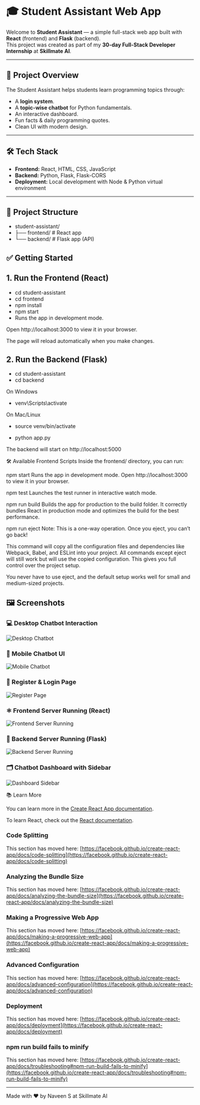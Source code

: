 # 🎓 Student Assistant Web App

Welcome to **Student Assistant** — a simple full-stack web app built with **React** (frontend) and **Flask** (backend).  
This project was created as part of my **30-day Full-Stack Developer Internship** at **Skillmate AI**.

---

## 🚀 Project Overview

The Student Assistant helps students learn programming topics through:
- A **login system**.
- A **topic-wise chatbot** for Python fundamentals.
- An interactive dashboard.
- Fun facts & daily programming quotes.
- Clean UI with modern design.

---

## 🛠️ Tech Stack

- **Frontend:** React, HTML, CSS, JavaScript
- **Backend:** Python, Flask, Flask-CORS
- **Deployment:** Local development with Node & Python virtual environment

---

## 📂 Project Structure

- student-assistant/
- ├── frontend/ # React app
- └── backend/ # Flask app (API)



## ✅ Getting Started



## 1. Run the Frontend (React)
- cd student-assistant
- cd frontend
- npm install
- npm start
- Runs the app in development mode.

Open http://localhost:3000 to view it in your browser.

The page will reload automatically when you make changes.

## 2. Run the Backend (Flask)
- cd student-assistant
- cd backend

On Windows
- venv\Scripts\activate

On Mac/Linux
- source venv/bin/activate

- python app.py

The backend will start on http://localhost:5000


🛠 Available Frontend Scripts
Inside the frontend/ directory, you can run:

npm start
Runs the app in development mode. Open http://localhost:3000 to view it in your browser.

npm test
Launches the test runner in interactive watch mode.

npm run build
Builds the app for production to the build folder.
It correctly bundles React in production mode and optimizes the build for the best performance.

npm run eject
Note: This is a one-way operation. Once you eject, you can’t go back!

This command will copy all the configuration files and dependencies like Webpack, Babel, and ESLint into your project. All commands except eject will still work but will use the copied configuration. This gives you full control over the project setup.

You never have to use eject, and the default setup works well for small and medium-sized projects.

## 🖼️ Screenshots

### 💻 Desktop Chatbot Interaction
![Desktop Chatbot](https://github.com/Naveens1656/Student_Assistant/blob/8a4bb36d4b65b4be6e3d3a88da307cae4f4095b1/Student%20Assistant%20Vault/Screenshot%202025-06-09%20204759.png)

### 📱 Mobile Chatbot UI
![Mobile Chatbot](https://github.com/Naveens1656/Student_Assistant/blob/1ee60aff873955da609d2aa029eb11b43bd05bdc/Student%20Assistant%20Vault/Screenshot%202025-06-23%20214413.png)

### 📝 Register & Login Page
![Register Page](https://github.com/Naveens1656/Student_Assistant/blob/55736a9cb8a2efae3108394ebd75d2da9c33dd84/Student%20Assistant%20Vault/Screenshot%202025-06-16%20195807.png)

### ⚛️ Frontend Server Running (React)
![Frontend Server Running](https://github.com/Naveens1656/Student_Assistant/blob/96374f037348a37576009e8933900283c07c50e4/Student%20Assistant%20Vault/Screenshot%202025-06-12%20182039.png)

### 🐍 Backend Server Running (Flask)
![Backend Server Running](https://github.com/Naveens1656/Student_Assistant/blob/96374f037348a37576009e8933900283c07c50e4/Student%20Assistant%20Vault/Screenshot%202025-06-12%20182022.png)

### 🗂️ Chatbot Dashboard with Sidebar
![Dashboard Sidebar](https://github.com/Naveens1656/Student_Assistant/blob/96374f037348a37576009e8933900283c07c50e4/Student%20Assistant%20Vault/Screenshot%202025-07-03%20191255.png)




📚 Learn More


You can learn more in the [Create React App documentation](https://facebook.github.io/create-react-app/docs/getting-started).

To learn React, check out the [React documentation](https://reactjs.org/).

### Code Splitting

This section has moved here: [https://facebook.github.io/create-react-app/docs/code-splitting](https://facebook.github.io/create-react-app/docs/code-splitting)

### Analyzing the Bundle Size

This section has moved here: [https://facebook.github.io/create-react-app/docs/analyzing-the-bundle-size](https://facebook.github.io/create-react-app/docs/analyzing-the-bundle-size)

### Making a Progressive Web App

This section has moved here: [https://facebook.github.io/create-react-app/docs/making-a-progressive-web-app](https://facebook.github.io/create-react-app/docs/making-a-progressive-web-app)

### Advanced Configuration

This section has moved here: [https://facebook.github.io/create-react-app/docs/advanced-configuration](https://facebook.github.io/create-react-app/docs/advanced-configuration)

### Deployment

This section has moved here: [https://facebook.github.io/create-react-app/docs/deployment](https://facebook.github.io/create-react-app/docs/deployment)

### npm run build fails to minify

This section has moved here: [https://facebook.github.io/create-react-app/docs/troubleshooting#npm-run-build-fails-to-minify](https://facebook.github.io/create-react-app/docs/troubleshooting#npm-run-build-fails-to-minify)

--------------------------------------------------------------------------------------------------------------------------------

Made with ❤️ by Naveen S at Skillmate AI 

